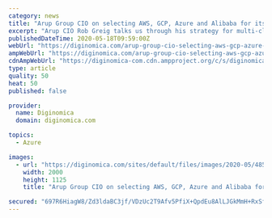 ```yaml
---
category: news
title: "Arup Group CIO on selecting AWS, GCP, Azure and Alibaba for its multi-cloud strategy"
excerpt: "Arup CIO Rob Greig talks us through his strategy for multi-cloud, including how he ensures he has the right skills across the organisation.  Arup, is a global professional services firm, headquartered in London,"
publishedDateTime: 2020-05-18T09:59:00Z
webUrl: "https://diginomica.com/arup-group-cio-selecting-aws-gcp-azure-and-alibaba-its-multi-cloud-strategy"
ampWebUrl: "https://diginomica.com/arup-group-cio-selecting-aws-gcp-azure-and-alibaba-its-multi-cloud-strategy?amp"
cdnAmpWebUrl: "https://diginomica-com.cdn.ampproject.org/c/s/diginomica.com/arup-group-cio-selecting-aws-gcp-azure-and-alibaba-its-multi-cloud-strategy?amp"
type: article
quality: 50
heat: 50
published: false

provider:
  name: Diginomica
  domain: diginomica.com

topics:
  - Azure

images:
  - url: "https://diginomica.com/sites/default/files/images/2020-05/485CFCDD-1ECC-403A-9C1B-C9BC555F9F09.jpeg"
    width: 2000
    height: 1125
    title: "Arup Group CIO on selecting AWS, GCP, Azure and Alibaba for its multi-cloud strategy"

secured: "697R6HiagW8/Zd3ldaBC3jf/VDzUc2T9Afv5PfiX+QpdEu8AlLJGkMmH+RxSfMeuaz+/Y1LnENkudmIPpz8Rf1AqM8wo3EKyAwhhCcFOJ/XDkOP9klPwZ+i/xGUNe7cBYTqXa9+o7TobWmE7dr+TTMt7/ImhXgBxF5eAaxpFKaNW9sKvto0lP8Kv7B46yQLGXDbLGvCWAQBXD+C5S1mv524i44wqOd1T+Sr3dDcHTmeOMMhCu6/YYpTZ6wymT8p2efxKlayG1LTk9jC19hylQTH0CJjLZ9bamupooiT+4UouQ2vig5swQ2Lmjz0KVZiJIDPKlMX+CY1+VggmpIFPmFehf2bJ0QKJdFbOijf94RXpx1dMVVA60zNXg4Noygjte1OeKtfVCnYsWFkavLNdI5QVOzMwwH1q8NLuItyPBVmNfujhMqOehX4mgvmb7IRUfn8or3QXlwS56tHeFtbOGERJpsMKqLbssVzNzWP9y3k=;gTZqItfdx3eR7vUW184YFA=="
---
```


